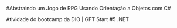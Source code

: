 #Abstraindo um Jogo de RPG Usando Orientação a Objetos com C#

Atividade do bootcamp da DIO | GFT Start #5 .NET

